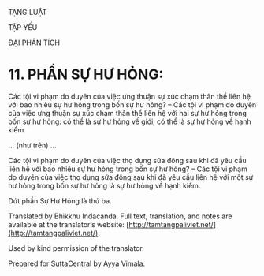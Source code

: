  

TẠNG LUẬT

TẬP YẾU

ĐẠI PHÂN TÍCH

# 11\. PHẦN SỰ HƯ HỎNG:

Các tội vi phạm do duyên của việc ưng thuận sự xúc chạm thân thể liên hệ với bao nhiêu sự hư hỏng trong bốn sự hư hỏng? – Các tội vi phạm do duyên của việc ưng thuận sự xúc chạm thân thể liên hệ với hai sự hư hỏng trong bốn sự hư hỏng: có thể là sự hư hỏng về giới, có thể là sự hư hỏng về hạnh kiểm.

… (như trên) …

Các tội vi phạm do duyên của việc thọ dụng sữa đông sau khi đã yêu cầu liên hệ với bao nhiêu sự hư hỏng trong bốn sự hư hỏng? – Các tội vi phạm do duyên của việc thọ dụng sữa đông sau khi đã yêu cầu liên hệ với một sự hư hỏng trong bốn sự hư hỏng là sự hư hỏng về hạnh kiểm.

Dứt phần Sự Hư Hỏng là thứ ba.

Translated by Bhikkhu Indacanda. Full text, translation, and notes are available at the translator’s website: [http://tamtangpaliviet.net/](http://tamtangpaliviet.net/).

Used by kind permission of the translator.

Prepared for SuttaCentral by Ayya Vimala.